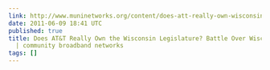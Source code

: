 ```yaml
---
link: http://www.muninetworks.org/content/does-att-really-own-wisconsin-legislature-battle-over-wiscnet-continues
date: 2011-06-09 18:41 UTC
published: true
title: Does AT&T Really Own the Wisconsin Legislature? Battle Over WiscNet Continues
  | community broadband networks
tags: []
---
```



